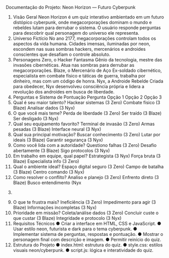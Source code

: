 Documentação do Projeto: Neon Horizon
— Futuro Cyberpunk
1. Visão Geral
Neon Horizon é um quiz interativo ambientado em um futuro distópico cyberpunk, onde
megacorporações dominam o mundo e rebeldes lutam para derrubar o sistema. O usuário
responde perguntas para descobrir qual personagem do universo ele representa.
2. Universo Fictício
No ano 2177, megacorporações controlam todos os aspectos da vida humana. Cidades
imensas, iluminadas por neon, escondem nas suas sombras hackers, mercenários e
androides conscientes que desafiam o controle absoluto.
3. Personagens
Zero, o Hacker Fantasma
Gênio da tecnologia, mestre das invasões cibernéticas. Atua nas sombras para derrubar as
megacorporações.
Blaze, o Mercenário de Aço
Ex-soldado cibernético, especialista em combate físico e táticas de guerra, trabalha por
dinheiro, mas com um código de honra.
Nyx, a Androide Rebelde
Criada para obedecer, Nyx desenvolveu consciência própria e lidera a revolução dos
androides em busca de liberdade.
4. Perguntas e Sistema de Pontuação
Pergunta Opção 1 Opção 2 Opção 3
1. Qual é seu maior
talento?
Hackear sistemas
(3 Zero)
Combate físico (3
Blaze)
Analisar dados (3
Nyx)
2. O que você mais
teme?
Perda de liberdade
(3 Zero)
Ser traído (3 Blaze) Ser desligado (3
Nyx)
3. Qual seu
equipamento
favorito?
Terminal de
invasão (3 Zero)
Armas pesadas (3
Blaze)
Interface neural (3
Nyx)
4. Qual sua principal
motivação?
Buscar
conhecimento (3
Zero)
Lutar por ideais (3
Blaze)
Garantir segurança
(3 Nyx)
5. Como você lida
com a autoridade?
Questiono falhas
(3 Zero)
Desafio abertamente
(3 Blaze)
Sigo protocolos (3
Nyx)
6. Em trabalho em
equipe, qual papel?
Estrategista (3
Nyx)
Força bruta (3 Blaze) Especialista info (3
Zero)
7. Qual o ambiente
ideal?
Espaço digital
seguro (3 Zero)
Campo de batalha (3
Blaze)
Centro comando (3
Nyx)
8. Como resolver o
conflito?
Analiso e planejo
(3 Zero)
Enfrento direto (3
Blaze)
Busco
entendimento (Nyx
3)
9. O que te frustra
mais?
Ineficiência (3
Zero)
Impedimento para
agir (3 Blaze)
Informações
incompletas (3 Nyx)
10. Prioridade em
missão?
Coleta/análise
dados (3 Zero)
Concluir custe o que
custar (3 Blaze)
Integridade e
protocolo (3 Nyx)
5. Requisitos Técnicos
● Criar a interface em HTML, CSS e JavaScript.
● Usar estilo neon, futurista e dark para o tema cyberpunk.
● Implementar sistema de perguntas, respostas e pontuação.
● Mostrar o personagem final com descrição e imagem.
● Permitir reinício do quiz.
6. Estrutura do Projeto
● index.html: estrutura do quiz.
● style.css: estilos visuais neon/cyberpunk.
● script.js: lógica e interatividade do quiz.
